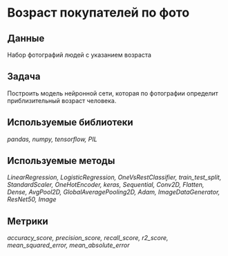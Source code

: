 # Возраст покупателей по фото

## Данные

Набор фотографий людей с указанием возраста

## Задача

Построить модель нейронной сети, которая по фотографии определит приблизительный возраст человека.

## Используемые библиотеки
*pandas, numpy, tensorflow, PIL*

## Используемые методы
*LinearRegression, LogisticRegression, OneVsRestClassifier, train_test_split, StandardScaler, OneHotEncoder, keras, Sequential, Conv2D, Flatten, Dense, AvgPool2D, GlobalAveragePooling2D, Adam, ImageDataGenerator, ResNet50, Image*

## Метрики
*accuracy_score, precision_score, recall_score, r2_score, mean_squared_error, mean_absolute_error*
